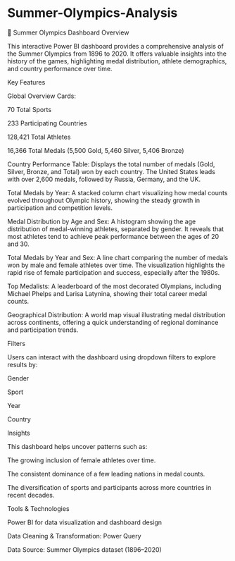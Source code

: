 # Summer-Olympics-Analysis

🏅 Summer Olympics Dashboard
Overview

This interactive Power BI dashboard provides a comprehensive analysis of the Summer Olympics from 1896 to 2020. It offers valuable insights into the history of the games, highlighting medal distribution, athlete demographics, and country performance over time.

Key Features

Global Overview Cards:

70 Total Sports

233 Participating Countries

128,421 Total Athletes

16,366 Total Medals (5,500 Gold, 5,460 Silver, 5,406 Bronze)

Country Performance Table:
Displays the total number of medals (Gold, Silver, Bronze, and Total) won by each country. The United States leads with over 2,600 medals, followed by Russia, Germany, and the UK.

Total Medals by Year:
A stacked column chart visualizing how medal counts evolved throughout Olympic history, showing the steady growth in participation and competition levels.

Medal Distribution by Age and Sex:
A histogram showing the age distribution of medal-winning athletes, separated by gender. It reveals that most athletes tend to achieve peak performance between the ages of 20 and 30.

Total Medals by Year and Sex:
A line chart comparing the number of medals won by male and female athletes over time. The visualization highlights the rapid rise of female participation and success, especially after the 1980s.

Top Medalists:
A leaderboard of the most decorated Olympians, including Michael Phelps and Larisa Latynina, showing their total career medal counts.

Geographical Distribution:
A world map visual illustrating medal distribution across continents, offering a quick understanding of regional dominance and participation trends.

Filters

Users can interact with the dashboard using dropdown filters to explore results by:

Gender

Sport

Year

Country

Insights

This dashboard helps uncover patterns such as:

The growing inclusion of female athletes over time.

The consistent dominance of a few leading nations in medal counts.

The diversification of sports and participants across more countries in recent decades.

Tools & Technologies

Power BI for data visualization and dashboard design

Data Cleaning & Transformation: Power Query

Data Source: Summer Olympics dataset (1896–2020)
